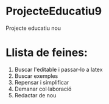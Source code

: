 # ProjecteEducatiu9

Projecte educatiu nou

# Llista de feines:

1.  Buscar l'editable i passar-lo a latex
2.  Buscar exemples
3.  Repensar i simplificar
4.  Demanar col·laboració
5.  Redactar de nou
